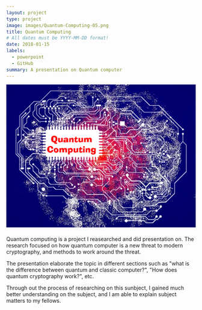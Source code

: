 ```yaml
---
layout: project
type: project
image: images/Quantum-Computing-05.png
title: Quantum Computing
# All dates must be YYYY-MM-DD format!
date: 2018-01-15
labels:
  - powerpoint
  - GitHub
summary: A presentation on Quantum computer
---
```


<img class="ui medium right floated rounded image" src="../images/Quantum-Computing-05.png">

Quantum computing is a project I reasearched and did presentation on. The research focused on how quantum
computer is a new threat to modern cryptography, and methods to work around the threat.

The presentation elaborate the topic in different sections such as "what is the difference between quantum and classic 
computer?", "How does quantum cryptography work?", etc.

Through out the process of researching on this sunbject, I gained much better understanding on the subject, and I am 
able to explain subject matters to my fellows.
